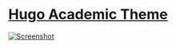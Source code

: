 # [Hugo Academic Theme](https://github.com/wowchemy/starter-hugo-academic)

[![Screenshot](./preview.png)](https://wowchemy.com/hugo-themes/)

